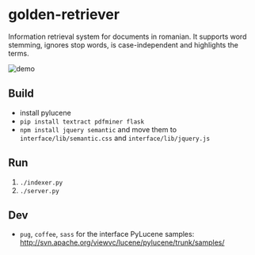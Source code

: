 # golden-retriever

Information retrieval system for documents in romanian. It supports word stemming, ignores stop words, is case-independent and highlights the terms.

![demo](demo.gif)

## Build
 - install pylucene
 - `pip install textract pdfminer flask`
 - `npm install jquery semantic` and move them to `interface/lib/semantic.css` and `interface/lib/jquery.js`

## Run
1. `./indexer.py`
2. `./server.py`

## Dev
 - `pug`, `coffee`, `sass` for the interface
PyLucene samples: http://svn.apache.org/viewvc/lucene/pylucene/trunk/samples/